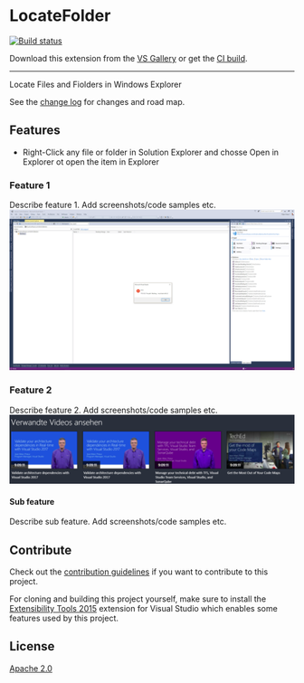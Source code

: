 # LocateFolder

[![Build status](https://ci.appveyor.com/api/projects/status/qnulngx0c3juuwx5?svg=true)](https://ci.appveyor.com/project/Monte-Christo/localfolder)

<!-- Update the VS Gallery link after you upload the VSIX-->
Download this extension from the [VS Gallery](https://visualstudiogallery.msdn.microsoft.com/[GuidFromGallery])
or get the [CI build](http://vsixgallery.com/extension/48d3bf5a-f247-4587-ab35-d47a1aff2add/).

---------------------------------------

Locate Files and Fiolders in Windows Explorer

See the [change log](CHANGELOG.md) for changes and road map.

## Features

- Right-Click any file or folder in Solution Explorer and chosse Open in Explorer ot open the item in Explorer

### Feature 1
Describe feature 1. Add screenshots/code samples etc.
![Open](images/openitem.png)

### Feature 2
Describe feature 2. Add screenshots/code samples etc.
![Whatever](images/whatever.png)

#### Sub feature
Describe sub feature. Add screenshots/code samples etc.

## Contribute
Check out the [contribution guidelines](CONTRIBUTING.md)
if you want to contribute to this project.

For cloning and building this project yourself, make sure
to install the
[Extensibility Tools 2015](https://visualstudiogallery.msdn.microsoft.com/ab39a092-1343-46e2-b0f1-6a3f91155aa6)
extension for Visual Studio which enables some features
used by this project.

## License
[Apache 2.0](LICENSE)

